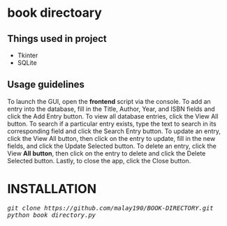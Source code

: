 # book directoary


## Things used in project
* Tkinter
* SQLite
## Usage guidelines
To launch the GUI, open the **frontend** script via the console. To add an entry into the database, fill in the Title, Author, Year, and ISBN fields and click the Add Entry button.
To view all database entries, click the View All button. 
To search if a particular entry exists, type the text to search in its corresponding field and click the Search Entry button. 
To update an entry, click the View All button, then click on the entry to update, fill in the new fields, and click the Update Selected button.
To delete an entry, click the View **All button**, then click on the entry to delete and click the Delete Selected button. Lastly, to close the app, click the Close button.

# INSTALLATION
<pre><i><n>git clone https://github.com/malay190/BOOK-DIRECTORY.git
python book_directory.py
</pre></i></n>